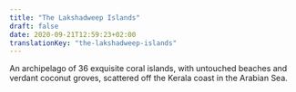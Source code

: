 ```yaml
---
title: "The Lakshadweep Islands"
draft: false
date: 2020-09-21T12:59:23+02:00
translationKey: "the-lakshadweep-islands"
---
```

An archipelago of 36 exquisite coral islands, with untouched beaches and verdant coconut groves, scattered off the Kerala coast in the Arabian Sea.